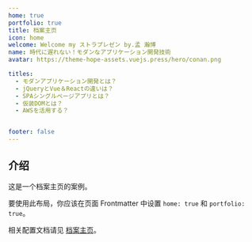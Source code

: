 ```yaml
---
home: true
portfolio: true
title: 档案主页
icon: home
welcome: Welcome my ストラプレゼン by.孟 瀚博
name: 時代に遅れない！モダンなアプリケーション開発技術
avatar: https://theme-hope-assets.vuejs.press/hero/conan.png

titles:
  - モダンアプリケーション開発とは？
  - jQueryとVue＆Reactの違いは？
  - SPAシングルページアプリとは？
  - 仮装DOMとは？
  - AWSを活用する？


footer: false
---
```


## 介绍

这是一个档案主页的案例。

要使用此布局，你应该在页面 Frontmatter 中设置 `home: true` 和 `portfolio: true`。

相关配置文档请见 [档案主页](https://theme-hope.vuejs.press/zh/guide/blog/home.html#档案类型主页)。
